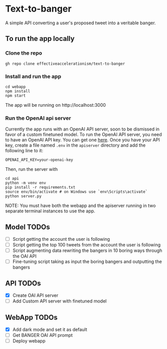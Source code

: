 # Text-to-banger
A simple API converting a user's proposed tweet into a veritable banger.

## To run the app locally
### Clone the repo

```
gh repo clone effectiveaccelerationism/text-to-banger
```

### Install and run the app
```
cd webapp
npm install
npm start
```
The app will be running on http://localhost:3000

### Run the OpenAI api server
Currently the app runs with an OpenAI API server, soon to be dismissed in favor of a custom finetuned model. To run the OpenAI API server, you need to have an OpenAI API key. You can get one [here](https://platform.openai.com/account/api-keys). Once you have your API key, create a file named `.env` in the `apiserver` directory and add the following line to it:
```
OPENAI_API_KEY=your-openai-key
```
Then, run the server with
```
cd api
python -m venv env
pip install -r requirements.txt
source env/bin/activate # on Windows use `env\Scripts\activate`
python server.py
```

NOTE: You must have both the webapp and the apiserver running in two separate terminal instances to use the app.

## Model TODOs
- [ ] Script getting the account the user is following
- [ ] Script getting the top 100 tweets from the account the user is following
- [ ] Script augmenting data rewriting the bangers in 10 boring ways through the OAI API
- [ ] Fine-tuning script taking as input the boring bangers and outputting the bangers

## API TODOs
- [x] Create OAI API server
- [ ] Add Custom API server with finetuned model

## WebApp TODOs
- [x] Add dark mode and set it as default
- [ ] Get BANGER OAI API prompt
- [ ] Deploy webapp
